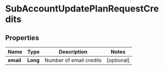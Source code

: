 
# SubAccountUpdatePlanRequestCredits

## Properties
Name | Type | Description | Notes
------------ | ------------- | ------------- | -------------
**email** | **Long** | Number of email credits |  [optional]



